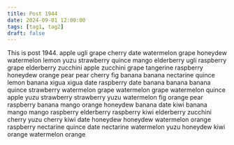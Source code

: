 ```yaml
---
title: Post 1944
date: 2024-09-01 12:00:00
tags: [tag1, tag2]
draft: false
---
```

This is post 1944.
apple
ugli
grape
cherry
date
watermelon
grape
honeydew
watermelon
lemon
yuzu
strawberry
quince
mango
elderberry
ugli
raspberry
grape
elderberry
zucchini
apple
zucchini
grape
tangerine
raspberry
honeydew
orange
pear
pear
cherry
fig
banana
banana
nectarine
quince
lemon
banana
xigua
xigua
date
raspberry
date
banana
banana
banana
quince
strawberry
watermelon
grape
watermelon
grape
watermelon
quince
apple
yuzu
strawberry
strawberry
yuzu
watermelon
fig
orange
pear
raspberry
banana
mango
orange
honeydew
banana
date
kiwi
banana
mango
mango
raspberry
elderberry
raspberry
kiwi
elderberry
zucchini
cherry
yuzu
cherry
kiwi
date
honeydew
honeydew
watermelon
orange
raspberry
nectarine
quince
date
nectarine
watermelon
yuzu
honeydew
kiwi
orange
watermelon
orange
